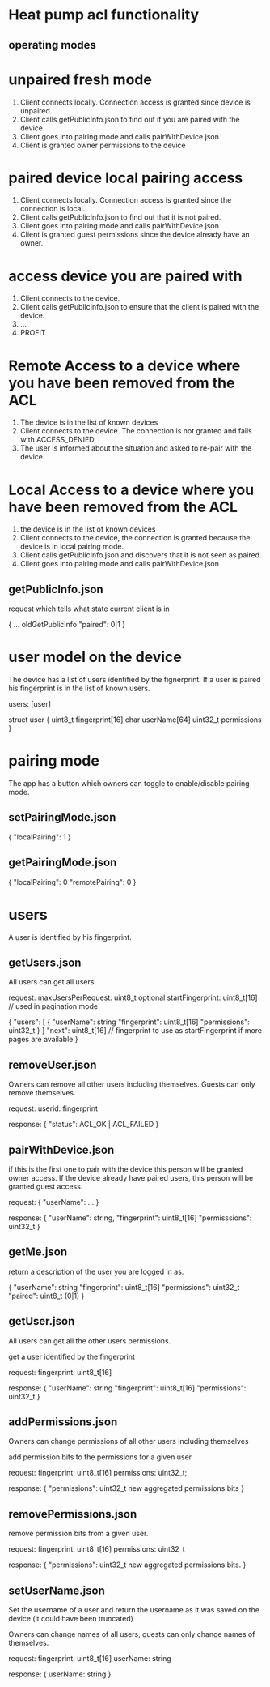 # Heat pump acl functionality

## operating modes

# unpaired fresh mode

1. Client connects locally. Connection access is granted since device is unpaired.
2. Client calls getPublicInfo.json to find out if you are paired with the device.
3. Client goes into pairing mode and calls pairWithDevice.json
4. Client is granted owner permissions to the device


# paired device local pairing access

1. Client connects locally. Connection access is granted since the connection is local.
2. Client calls getPublicInfo.json to find out that it is not paired.
3. Client goes into pairing mode and calls pairWithDevice.json
4. Client is granted guest permissions since the device already have an owner.

# access device you are paired with

1. Client connects to the device.
2. Client calls getPublicInfo.json to ensure that the client is paired with the device.
3. ...
4. PROFIT

# Remote Access to a device where you have been removed from the ACL
1. The device is in the list of known devices
2. Client connects to the device. The connection is not granted and fails with ACCESS_DENIED
3. The user is informed about the situation and asked to re-pair with the device.

# Local Access to a device where you have been removed from the ACL
1. the device is in the list of known devices
2. Client connects to the device, the connection is granted because the device is in local pairing mode.
3. Client calls getPublicInfo.json and discovers that it is not seen as paired.
4. Client goes into pairing mode and calls pairWithDevice.json


## getPublicInfo.json

request which tells what state current client is in 

  {
     ...  oldGetPublicInfo
    "paired": 0|1
  }


# user model on the device

The device has a list of users identified by the fignerprint. If a user is paired his fingerprint is in the list of known users.

  users: [user]
 
  struct user {
    uint8_t fingerprint[16]
    char userName[64]
    uint32_t permissions
  }
 
 
# pairing mode

The app has a button which owners can toggle to enable/disable pairing mode.
 
## setPairingMode.json
  {
    "localPairing": 1
  }

## getPairingMode.json
  {
    "localPairing": 0
    "remotePairing": 0
  }

# users

A user is identified by his fingerprint.

## getUsers.json

All users can get all users.

  request:
  maxUsersPerRequest: uint8_t 
  optional startFingerprint: uint8_t[16] // used in pagination mode

  {
    "users": [
      { "userName": string
	    "fingerprint": uint8_t[16]
	    "permissions": uint32_t
      }
    ]
    "next": uint8_t[16] // fingerprint to use as startFingerprint if more pages are available
  }

## removeUser.json

Owners can remove all other users including themselves.
Guests can only remove themselves.

  request:
  userid: fingerprint

  response:
  {
    "status": ACL_OK | ACL_FAILED
  }

## pairWithDevice.json

if this is the first one to pair with the device this person will be granted owner access. If the device already have paired users, this person will be granted guest access.

  request:
  {
    "userName": ...
  }

  response:
  {
    "userName": string,
    "fingerprint": uint8_t[16]
    "permisssions": uint32_t
  }
  
## getMe.json

return a description of the user you are logged in as.

  {
    "userName": string
    "fingerprint": uint8_t[16]
    "permissions": uint32_t
    "paired": uint8_t (0|1)
  }
  
## getUser.json

All users can get all the other users permissions.

get a user identified by the fingerprint

  request:
  fingerprint: uint8_t[16]
  
  response:
  {
    "userName": string
    "fingerprint": uint8_t[16]
    "permissions": uint32_t
  }
  
## addPermissions.json

Owners can change permissions of all other users including themselves

add permission bits to the permissions for a given user

  request:
  fingerprint: uint8_t[16]
  permissions: uint32_t;
  
  response:
  {
      "permissions": uint32_t new aggregated permissions bits
  }
  
## removePermissions.json

remove permission bits from a given user.

  request:
  fingerprint: uint8_t[16]
  permissions: uint32_t
  
  response:
  {
    "permissions": uint32_t new aggregated permissions bits.
  }
  
## setUserName.json

Set the username of a user and return the username as it was saved on the device (it could have been truncated)

Owners can change names of all users, guests can only change names of themselves.

  request:
  fingerprint: uint8_t[16]
  userName: string
  
  response:
  {
    userName: string
  }
